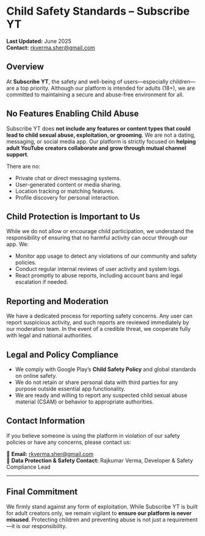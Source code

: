 # Child Safety Standards – Subscribe YT

**Last Updated:** June 2025  
**Contact:** [rkverma.sher@gmail.com](mailto:rkverma.sher@gmail.com)

## Overview

At **Subscribe YT**, the safety and well-being of users—especially children—are a top priority. Although our platform is intended for adults (18+), we are committed to maintaining a secure and abuse-free environment for all.

## No Features Enabling Child Abuse

Subscribe YT does **not include any features or content types that could lead to child sexual abuse, exploitation, or grooming**. We are not a dating, messaging, or social media app. Our platform is strictly focused on **helping adult YouTube creators collaborate and grow through mutual channel support**.

There are no:

- Private chat or direct messaging systems.
- User-generated content or media sharing.
- Location tracking or matching features.
- Profile discovery for personal interaction.

## Child Protection is Important to Us

While we do not allow or encourage child participation, we understand the responsibility of ensuring that no harmful activity can occur through our app. We:

- Monitor app usage to detect any violations of our community and safety policies.
- Conduct regular internal reviews of user activity and system logs.
- React promptly to abuse reports, including account bans and legal escalation if needed.

## Reporting and Moderation

We have a dedicated process for reporting safety concerns. Any user can report suspicious activity, and such reports are reviewed immediately by our moderation team. In the event of a credible threat, we cooperate fully with legal and national authorities.

## Legal and Policy Compliance

- We comply with Google Play’s **Child Safety Policy** and global standards on online safety.
- We do not retain or share personal data with third parties for any purpose outside essential app functionality.
- We are ready and willing to report any suspected child sexual abuse material (CSAM) or behavior to appropriate authorities.

## Contact Information

If you believe someone is using the platform in violation of our safety policies or have any concerns, please contact us:

📧 **Email:** [rkverma.sher@gmail.com](mailto:rkverma.sher@gmail.com)  
🔐 **Data Protection & Safety Contact:** Rajkumar Verma, Developer & Safety Compliance Lead

---

## Final Commitment

We firmly stand against any form of exploitation. While Subscribe YT is built for adult creators only, we remain vigilant to **ensure our platform is never misused**. Protecting children and preventing abuse is not just a requirement—it is our responsibility.

